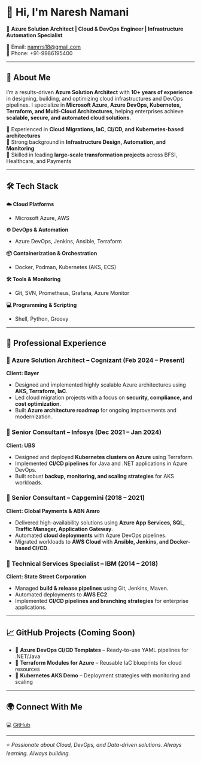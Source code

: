 
# 👋 Hi, I'm Naresh Namani  

🚀 **Azure Solution Architect | Cloud & DevOps Engineer | Infrastructure Automation Specialist**  

📧 Email: namrrs18@gmail.com  
📱 Phone: +91-9986195400  

---

## 🌟 About Me  
I’m a results-driven **Azure Solution Architect** with **10+ years of experience** in designing, building, and optimizing cloud infrastructures and DevOps pipelines. I specialize in **Microsoft Azure, Azure DevOps, Kubernetes, Terraform, and Multi-Cloud Architectures**, helping enterprises achieve **scalable, secure, and automated cloud solutions**.  

🔹 Experienced in **Cloud Migrations, IaC, CI/CD, and Kubernetes-based architectures**  
🔹 Strong background in **Infrastructure Design, Automation, and Monitoring**  
🔹 Skilled in leading **large-scale transformation projects** across BFSI, Healthcare, and Payments  

---

## 🛠️ Tech Stack  

**☁️ Cloud Platforms**  
- Microsoft Azure, AWS  

**⚙️ DevOps & Automation**  
- Azure DevOps, Jenkins, Ansible, Terraform  

**📦 Containerization & Orchestration**  
- Docker, Podman, Kubernetes (AKS, ECS)  

**🛠️ Tools & Monitoring**  
- Git, SVN, Prometheus, Grafana, Azure Monitor  

**💻 Programming & Scripting**  
- Shell, Python, Groovy  

---

## 💼 Professional Experience  

### 🔹 Azure Solution Architect – Cognizant (Feb 2024 – Present)  
**Client: Bayer**  
- Designed and implemented highly scalable Azure architectures using **AKS, Terraform, IaC**.  
- Led cloud migration projects with a focus on **security, compliance, and cost optimization**.  
- Built **Azure architecture roadmap** for ongoing improvements and modernization.  

### 🔹 Senior Consultant – Infosys (Dec 2021 – Jan 2024)  
**Client: UBS**  
- Designed and deployed **Kubernetes clusters on Azure** using Terraform.  
- Implemented **CI/CD pipelines** for Java and .NET applications in Azure DevOps.  
- Built robust **backup, monitoring, and scaling strategies** for AKS workloads.  

### 🔹 Senior Consultant – Capgemini (2018 – 2021)  
**Client: Global Payments & ABN Amro**  
- Delivered high-availability solutions using **Azure App Services, SQL, Traffic Manager, Application Gateway**.  
- Automated **cloud deployments** with Azure DevOps pipelines.  
- Migrated workloads to **AWS Cloud** with **Ansible, Jenkins, and Docker-based CI/CD**.  

### 🔹 Technical Services Specialist – IBM (2014 – 2018)  
**Client: State Street Corporation**  
- Managed **build & release pipelines** using Git, Jenkins, Maven.  
- Automated deployments to **AWS EC2**.  
- Implemented **CI/CD pipelines and branching strategies** for enterprise applications.  

---

## 📈 GitHub Projects (Coming Soon)  
- 🔹 **Azure DevOps CI/CD Templates** – Ready-to-use YAML pipelines for .NET/Java  
- 🔹 **Terraform Modules for Azure** – Reusable IaC blueprints for cloud resources  
- 🔹 **Kubernetes AKS Demo** – Deployment strategies with monitoring and scaling  

---
## 🌍 Connect With Me    
💻 [GitHub](https://github.com/naresh-namani)   

---

⭐️ *Passionate about Cloud, DevOps, and Data-driven solutions. Always learning. Always building.*  
